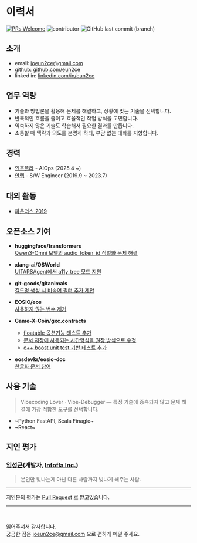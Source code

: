# 이력서

[![PRs Welcome](https://img.shields.io/badge/PRs-welcome-brightgreen.svg?color=blue)](http://makeapullrequest.com)
![contributor](https://img.shields.io/github/contributors/eun2ce/RESUME.svg?color=blue)
![GitHub last commit (branch)](https://img.shields.io/github/last-commit/eun2ce/RESUME/main?color=blue)

## 소개

- email: joeun2ce@gmail.com
- github: [github.com/eun2ce](https://github.com/eun2ce)
- linked in: [linkedin.com/in/eun2ce](https://www.linkedin.com/in/eun2ce)

## 업무 역량

- 기술과 방법론을 활용해 문제를 해결하고, 상황에 맞는 기술을 선택합니다.
- 반복적인 흐름을 줄이고 효율적인 작업 방식을 고민합니다.
- 익숙하지 않은 기술도 학습해서 필요한 결과를 만듭니다.
- 소통할 때 맥락과 의도를 분명히 하되, 부담 없는 대화를 지향합니다.

## 경력

- [인포플라](https://www.infofla.com/) - AIOps (2025.4 ~)
- [안랩](https://www.ahnlab.com/) - S/W Engineer (2019.9 ~ 2023.7)

## 대외 활동

- [파운더스 2019](https://www.decenter.kr/NewsView/1VGLKLN4T2/GZ02)

## 오픈소스 기여

- **huggingface/transformers**  
  [Qwen3-Omni 모델의 audio_token_id 직렬화 문제 해결](https://github.com/huggingface/transformers/pull/41192)

- **xlang-ai/OSWorld**  
  [UITARSAgent에서 a11y_tree 모드 지원](https://github.com/xlang-ai/OSWorld/pull/346)

- **git-goods/gitanimals**  
  [길드명 생성 시 비속어 필터 추가 제안](https://github.com/git-goods/gitanimals/pull/262)

- **EOSIO/eos**  
  [사용하지 않는 변수 제거](https://github.com/EOSIO/eos/pull/6934)

- **Game-X-Coin/gxc.contracts**  
  - [floatable 옵션기능 테스트 추가](https://github.com/Game-X-Coin/gxc.contracts/pull/12)  
  - [문서 저장에 사용되는 시간형식을 권장 방식으로 수정](https://github.com/Game-X-Coin/gxc.contracts/pull/19)  
  - [c++ boost unit test 기반 테스트 추가](https://github.com/Game-X-Coin/gxc.contracts/pull/14)

- **eosdevkr/eosio-doc**  
  [한글화 문서 참여](https://github.com/eosdevkr/eosio-doc/pull/22)


## 사용 기술 

> Vibecoding Lover · Vibe-Debugger — 특정 기술에 종속되지 않고 문제 해결에 가장 적합한 도구를 선택합니다.

- ~Python FastAPI, Scala Finagle~
- ~React~

## 지인 평가

### [임성근](https://github.com/lim4349)(개발자, [Infofla Inc.](https://infofla.com/))
> 본인만 빛나는게 아닌 다른 사람까지 빛나게 해주는 사람.

---

지인분의 평가는 [Pull Request](https://github.com/eun2ce/RESUME/pulls) 로 받고있습니다.

---

<br/>

읽어주셔서 감사합니다.  
궁금한 점은 joeun2ce@gmail.com 으로 편하게 메일 주세요.
